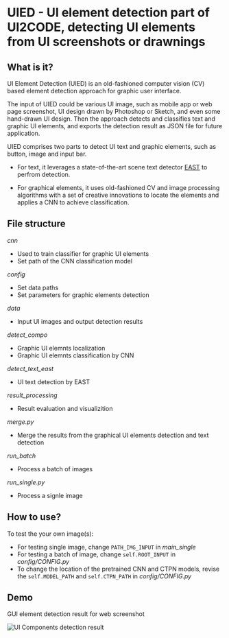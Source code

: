 # UIED - UI element detection part of UI2CODE, detecting UI elements from UI screenshots or drawnings

## What is it?

UI Element Detection (UIED) is an old-fashioned computer vision (CV) based element detection approach for graphic user interface. 

The input of UIED could be various UI image, such as mobile app or web page screenshot, UI design drawn by Photoshop or Sketch, and even some hand-drawn UI design. Then the approach detects and classifies text and graphic UI elements, and exports the detection result as JSON file for future application. 

UIED comprises two parts to detect UI text and graphic elements, such as button, image and input bar. 
* For text, it leverages a state-of-the-art scene text detector [EAST](https://github.com/argman/EAST) to perfrom detection. 

* For graphical elements, it uses old-fashioned CV and image processing algorithms with a set of creative innovations to locate the elements and applies a CNN to achieve classification. 
   
## File structure
*cnn*
* Used to train classifier for graphic UI elements
* Set path of the CNN classification model

*config*
* Set data paths 
* Set parameters for graphic elements detection

*data*
* Input UI images and output detection results

*detect_compo*
* Graphic UI elemnts localization
* Graphic UI elemnts classification by CNN

*detect_text_east*
* UI text detection by EAST

*result_processing*
* Result evaluation and visualizition

*merge.py*
* Merge the results from the graphical UI elements detection and text detection 

*run_batch*
* Process a batch of images 

*run_single.py*
* Process a signle image


## How to use?
To test the your own image(s):
* For testing single image, change `PATH_IMG_INPUT` in *main_single*
* For testing a batch of image, change `self.ROOT_INPUT` in *config/CONFIG.py*
* To change the location of the pretrained CNN and CTPN models, revise the `self.MODEL_PATH` and `self.CTPN_PATH` in *config/CONFIG.py*

## Demo
GUI element detection result for web screenshot
 
![UI Components detection result](https://github.com/MulongXie/UI2CODE/blob/master/demo/uied.png)
